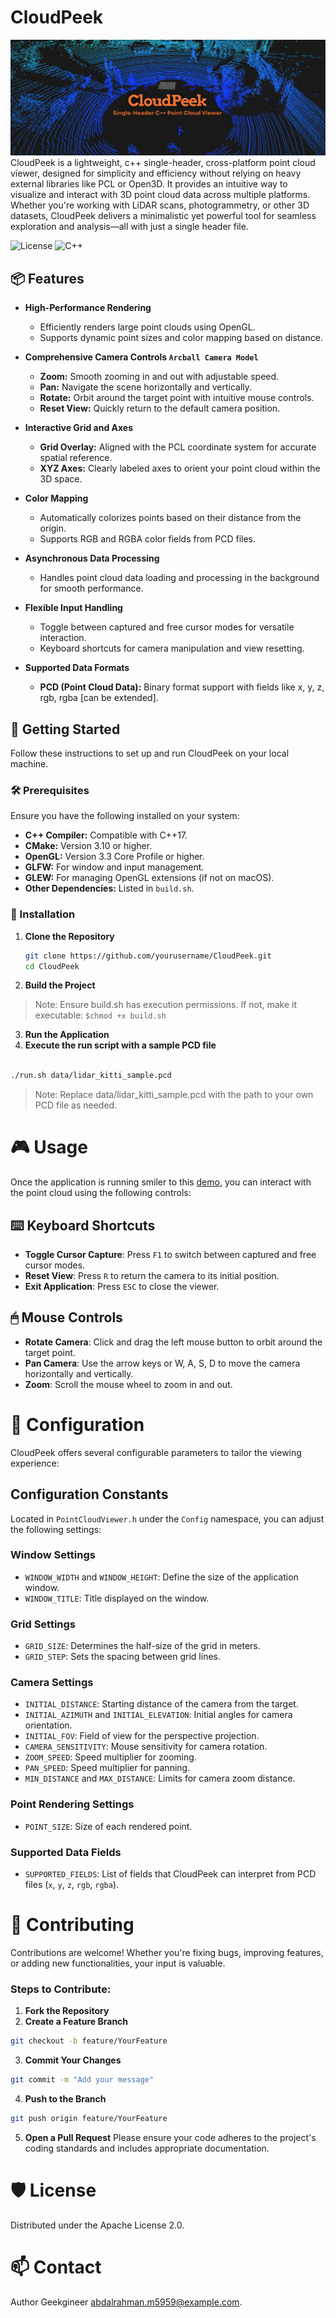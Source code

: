 # CloudPeek


![CloudPeek](data/img/CloudPeek_cover.png)
CloudPeek is a lightweight, c++ single-header, cross-platform point cloud viewer, designed for simplicity and efficiency without relying on heavy external libraries like PCL or Open3D. It provides an intuitive way to visualize and interact with 3D point cloud data across multiple platforms. Whether you're working with LiDAR scans, photogrammetry, or other 3D datasets, CloudPeek delivers a minimalistic yet powerful tool for seamless exploration and analysis—all with just a single header file.

![License](https://img.shields.io/badge/License-Apache%202.0-blue.svg)
![C++](https://img.shields.io/badge/language-C%2B%2B-green.svg)


## 📦 Features

- **High-Performance Rendering**
  - Efficiently renders large point clouds using OpenGL.
  - Supports dynamic point sizes and color mapping based on distance.

- **Comprehensive Camera Controls `Arcball Camera Model`**
  - **Zoom:** Smooth zooming in and out with adjustable speed.
  - **Pan:** Navigate the scene horizontally and vertically.
  - **Rotate:** Orbit around the target point with intuitive mouse controls.
  - **Reset View:** Quickly return to the default camera position.

- **Interactive Grid and Axes**
  - **Grid Overlay:** Aligned with the PCL coordinate system for accurate spatial reference.
  - **XYZ Axes:** Clearly labeled axes to orient your point cloud within the 3D space.

- **Color Mapping**
  - Automatically colorizes points based on their distance from the origin.
  - Supports RGB and RGBA color fields from PCD files.

- **Asynchronous Data Processing**
  - Handles point cloud data loading and processing in the background for smooth performance.

- **Flexible Input Handling**
  - Toggle between captured and free cursor modes for versatile interaction.
  - Keyboard shortcuts for camera manipulation and view resetting.

- **Supported Data Formats**
  - **PCD (Point Cloud Data):** Binary format support with fields like x, y, z, rgb, rgba [can be extended].

## 🚀 Getting Started

Follow these instructions to set up and run CloudPeek on your local machine.

### 🛠 Prerequisites

Ensure you have the following installed on your system:

- **C++ Compiler:** Compatible with C++17.
- **CMake:** Version 3.10 or higher.
- **OpenGL:** Version 3.3 Core Profile or higher.
- **GLFW:** For window and input management.
- **GLEW:** For managing OpenGL extensions (if not on macOS).
- **Other Dependencies:** Listed in `build.sh`.

### 🔧 Installation

1. **Clone the Repository**

   ```bash
   git clone https://github.com/yourusername/CloudPeek.git
   cd CloudPeek
   ```

2. **Build the Project**

> Note: Ensure build.sh has execution permissions. If not, make it executable: `$chmod +x build.sh`

3. **Run the Application**
4. **Execute the run script with a sample PCD file**

```bash

./run.sh data/lidar_kitti_sample.pcd

```
> Note: Replace data/lidar_kitti_sample.pcd with the path to your own PCD file as needed.



# 🎮 Usage

Once the application is running smiler to this [demo](data/vid/CloudPeek_Viewer_KITTI_PCD_Demo.mp4), you can interact with the point cloud using the following controls:

## ⌨️ Keyboard Shortcuts
- **Toggle Cursor Capture**: Press `F1` to switch between captured and free cursor modes.
- **Reset View**: Press `R` to return the camera to its initial position.
- **Exit Application**: Press `ESC` to close the viewer.


## 🖱 Mouse Controls
- **Rotate Camera**: Click and drag the left mouse button to orbit around the target point.
- **Pan Camera**: Use the arrow keys or W, A, S, D to move the camera horizontally and vertically.
- **Zoom**: Scroll the mouse wheel to zoom in and out.


# 📐 Configuration

CloudPeek offers several configurable parameters to tailor the viewing experience:

## Configuration Constants
Located in `PointCloudViewer.h` under the `Config` namespace, you can adjust the following settings:

### Window Settings
- `WINDOW_WIDTH` and `WINDOW_HEIGHT`: Define the size of the application window.
- `WINDOW_TITLE`: Title displayed on the window.

### Grid Settings
- `GRID_SIZE`: Determines the half-size of the grid in meters.
- `GRID_STEP`: Sets the spacing between grid lines.

### Camera Settings
- `INITIAL_DISTANCE`: Starting distance of the camera from the target.
- `INITIAL_AZIMUTH` and `INITIAL_ELEVATION`: Initial angles for camera orientation.
- `INITIAL_FOV`: Field of view for the perspective projection.
- `CAMERA_SENSITIVITY`: Mouse sensitivity for camera rotation.
- `ZOOM_SPEED`: Speed multiplier for zooming.
- `PAN_SPEED`: Speed multiplier for panning.
- `MIN_DISTANCE` and `MAX_DISTANCE`: Limits for camera zoom distance.

### Point Rendering Settings
- `POINT_SIZE`: Size of each rendered point.

### Supported Data Fields
- `SUPPORTED_FIELDS`: List of fields that CloudPeek can interpret from PCD files (`x`, `y`, `z`, `rgb`, `rgba`).





# 📝 Contributing
Contributions are welcome! Whether you're fixing bugs, improving features, or adding new functionalities, your input is valuable.

### Steps to Contribute:

1. **Fork the Repository**
2. **Create a Feature Branch**

```bash
git checkout -b feature/YourFeature

```

3. **Commit Your Changes**

```bash
git commit -m "Add your message"

```

4. **Push to the Branch**
   
```bash
git push origin feature/YourFeature
```

5. **Open a Pull Request**
Please ensure your code adheres to the project's coding standards and includes appropriate documentation.


# 🛡 License
Distributed under the Apache License 2.0. 

# 📫 Contact
Author Geekgineer [abdalrahman.m5959@example.com](mailto:abdalrahman.m5959@gmail.com).
